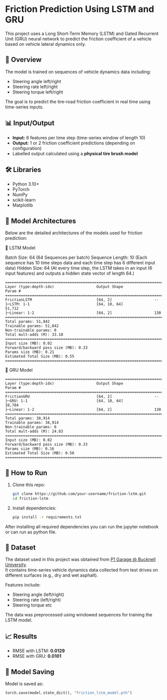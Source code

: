# Friction Prediction Using LSTM and GRU

This project uses a Long Short-Term Memory (LSTM) and Gated Recurrent Unit (GRU) neural network to predict the friction coefficient of a vehicle based on vehicle lateral dynamics only.

## 📘 Overview

The model is trained on sequences of vehicle dynamics data including:
- Steering angle left/right
- Steering rate left/right
- Steering torque left/right

The goal is to predict the tire-road friction coefficient in real time using time-series inputs.

## 📊 Input/Output

- **Input:** 6 features per time step (time-series window of length 10)
- **Output:** 1 or 2 friction coefficient predictions (depending on configuration)
- Labelled output calculated using a **physical tire brush model**

## 🛠️ Libraries

- Python 3.10+
- PyTorch
- NumPy
- scikit-learn
- Matplotlib

## 🧠 Model Architectures
Below are the detailed architectures of the models used for friction prediction:

📘 LSTM Model

Batch Size: 64 (64 Sequences per batch)
Sequence Length: 10 (Each sequence has 10 time steps data and each time step has 6 different input data)
Hidden Size: 64 (At every time step, the LSTM takes in an input (6 input features) and outputs a hidden state vector of length 64.)

```text
==========================================================================================
Layer (type:depth-idx)                   Output Shape              Param #
==========================================================================================
FrictionLSTM                             [64, 2]                   --
├─LSTM: 1-1                              [64, 10, 64]              51,712
├─Linear: 1-2                            [64, 2]                   130
==========================================================================================
Total params: 51,842
Trainable params: 51,842
Non-trainable params: 0
Total mult-adds (M): 33.10
==========================================================================================
Input size (MB): 0.02
Forward/backward pass size (MB): 0.33
Params size (MB): 0.21
Estimated Total Size (MB): 0.55
==========================================================================================
```

📗 GRU Model

```text
==========================================================================================
Layer (type:depth-idx)                   Output Shape              Param #
==========================================================================================
FrictionGRU                              [64, 2]                   --
├─GRU: 1-1                               [64, 10, 64]              38,784
├─Linear: 1-2                            [64, 2]                   130
==========================================================================================
Total params: 38,914
Trainable params: 38,914
Non-trainable params: 0
Total mult-adds (M): 24.83
==========================================================================================
Input size (MB): 0.02
Forward/backward pass size (MB): 0.33
Params size (MB): 0.16
Estimated Total Size (MB): 0.50
==========================================================================================
```

## 🚀 How to Run

1. Clone this repo:
    ```bash
    git clone https://github.com/your-username/friction-lstm.git
    cd friction-lstm
    ```

2. Install dependencies:
    ```bash
    pip install -r requirements.txt
    ```

After installing all required dependencies you can run the jupyter notebook or can run as python file.

## 📁 Dataset

The dataset used in this project was obtained from [P1 Garage @ Bucknell University](https://www.projects.bucknell.edu/Beal_Automotive/).  
It contains time-series vehicle dynamics data collected from test drives on different surfaces (e.g., dry and wet asphalt).

Features include:
- Steering angle (left/right)
- Steering rate (left/right)
- Steering torque etc

The data was preprocessed using windowed sequences for training the LSTM model.


## 📈 Results

- RMSE with LSTM: **0.0129**
- RMSE with GRU: **0.0101**

## 💾 Model Saving

Model is saved as:
```python
torch.save(model.state_dict(), "friction_lstm_model.pth")
